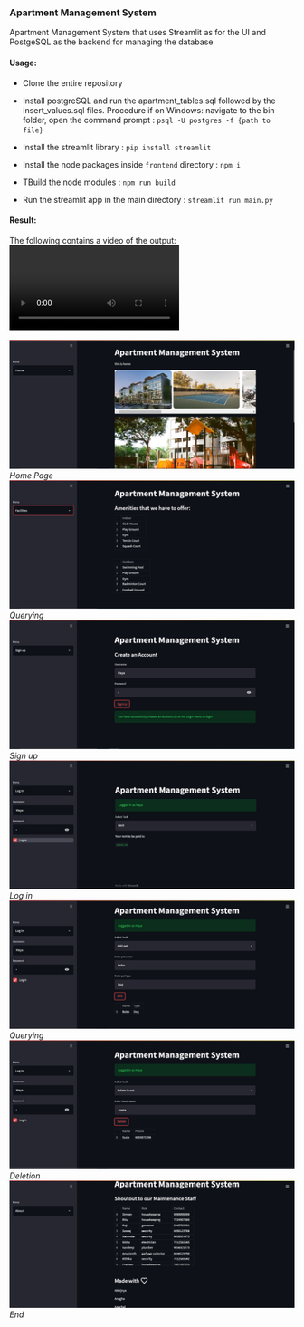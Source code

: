 ### Apartment Management System

Apartment Management System that uses Streamlit as for the UI and PostgeSQL as the backend for managing the database

#### Usage:

- Clone the entire repository

- Install postgreSQL and run the apartment_tables.sql followed by the insert_values.sql files.
Procedure if on Windows: navigate to the bin folder, open the command prompt : `psql -U postgres -f {path to file}`

- Install the streamlit library : `pip install streamlit`

- Install the node packages inside `frontend` directory : `npm i`

- TBuild the node modules : `npm run build`

- Run the streamlit app in the main directory : `streamlit run main.py`

#### Result:

The following contains a video of the output:
![result](file.mp4)

![Alt Text](images/1.png?raw=true )
*Home Page*
![Alt text](images/2.png?raw=true )
*Querying*
![Alt text](images/3.png?raw=true )
*Sign up*
![Alt text](images/4.png?raw=true )
*Log in*
![Alt text](images/5.png?raw=true )
*Querying*
![Alt text](images/6.png?raw=true )
*Deletion*
![Alt text](images/7.png?raw=true )
*End*